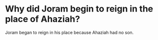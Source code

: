 # Why did Joram begin to reign in the place of Ahaziah?

Joram began to reign in his place because Ahaziah had no son.
